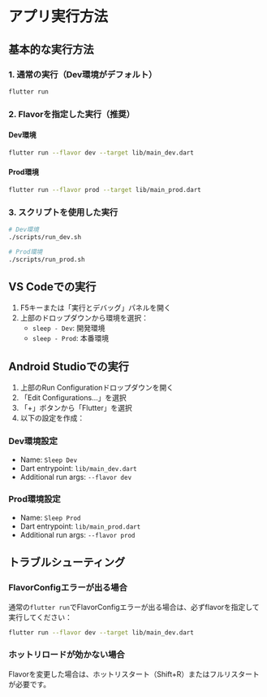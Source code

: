 # アプリ実行方法

## 基本的な実行方法

### 1. 通常の実行（Dev環境がデフォルト）
```bash
flutter run
```

### 2. Flavorを指定した実行（推奨）

#### Dev環境
```bash
flutter run --flavor dev --target lib/main_dev.dart
```

#### Prod環境
```bash
flutter run --flavor prod --target lib/main_prod.dart
```

### 3. スクリプトを使用した実行
```bash
# Dev環境
./scripts/run_dev.sh

# Prod環境
./scripts/run_prod.sh
```

## VS Codeでの実行

1. F5キーまたは「実行とデバッグ」パネルを開く
2. 上部のドロップダウンから環境を選択：
   - `sleep - Dev`: 開発環境
   - `sleep - Prod`: 本番環境

## Android Studioでの実行

1. 上部のRun Configurationドロップダウンを開く
2. 「Edit Configurations...」を選択
3. 「+」ボタンから「Flutter」を選択
4. 以下の設定を作成：

### Dev環境設定
- Name: `Sleep Dev`
- Dart entrypoint: `lib/main_dev.dart`
- Additional run args: `--flavor dev`

### Prod環境設定
- Name: `Sleep Prod`
- Dart entrypoint: `lib/main_prod.dart`
- Additional run args: `--flavor prod`

## トラブルシューティング

### FlavorConfigエラーが出る場合
通常の`flutter run`でFlavorConfigエラーが出る場合は、必ずflavorを指定して実行してください：
```bash
flutter run --flavor dev --target lib/main_dev.dart
```

### ホットリロードが効かない場合
Flavorを変更した場合は、ホットリスタート（Shift+R）またはフルリスタートが必要です。